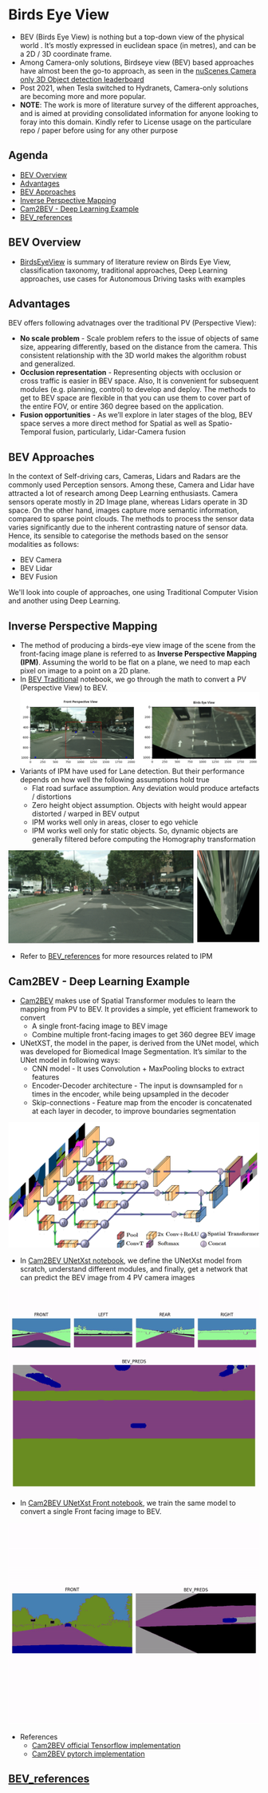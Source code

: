 # Birds Eye View
- BEV (Birds Eye View) is nothing but a top-down view of the physical world . It’s mostly expressed in
euclidean space (in metres), and can be a 2D / 3D coordinate frame.
- Among Camera-only solutions, Birdseye view (BEV) based approaches have almost been the
go-to approach, as seen in the [nuScenes Camera only 3D Object detection leaderboard](https://paperswithcode.com/sota/3d-object-detection-on-nuscenes-camera-only)
- Post 2021, when Tesla switched to Hydranets, Camera-only solutions are becoming more and more
popular. 
- **NOTE**: The work is more of literature survey of the different approaches, and is aimed at providing consolidated information for anyone looking to foray into this domain. Kindly refer to License usage on the particulare repo / paper before using for any other purpose

## Agenda
- [BEV Overview](#bev-overview)
- [Advantages](#advantages)
- [BEV Approaches](#bev-approaches)
- [Inverse Perspective Mapping](#inverse-perspective-mapping)
- [Cam2BEV - Deep Learning Example](#cam2bev---deep-learning-example)
- [BEV_references](#bev_references)


## BEV Overview
- [BirdsEyeView](BirdsEyeView.pdf) is summary of literature review on Birds Eye View, classification taxonomy, traditional approaches, Deep Learning approaches, use cases for Autonomous Driving tasks with examples

## Advantages
BEV offers following advatnages over the traditional PV (Perspective View):
- **No scale problem** - Scale problem refers to the issue of objects of same size, appearing
differently, based on the distance from the camera. This consistent relationship with the 3D
world makes the algorithm robust and generalized.
- **Occlusion representation** - Representing objects with occlusion or cross traffic is easier in
BEV space. Also, It is convenient for subsequent modules (e.g. planning, control) to develop
and deploy. The methods to get to BEV space are flexible in that you can use them to cover
part of the entire FOV, or entire 360 degree based on the application.
- **Fusion opportunities** - As we’ll explore in later stages of the blog, BEV space serves a more
direct method for Spatial as well as Spatio-Temporal fusion, particularly, Lidar-Camera fusion

## BEV Approaches
In the context of Self-driving cars, Cameras, Lidars and Radars are the commonly used Perception
sensors. Among these, Camera and Lidar have attracted a lot of research among Deep Learning
enthusiasts. Camera sensors operate mostly in 2D Image plane, whereas Lidars operate in 3D space.
On the other hand, images capture more semantic information, compared to sparse point clouds.
The methods to process the sensor data varies significantly due to the inherent contrasting nature of
sensor data. Hence, its sensible to categorise the methods based on the sensor modalities as follows:
- BEV Camera
- BEV Lidar
- BEV Fusion

We'll look into couple of approaches, one using Traditional Computer Vision and another using Deep Learning.

## Inverse Perspective Mapping
- The method of producing a birds-eye view image of the scene from the front-facing image plane is referred to as **Inverse Perspective Mapping (IPM)**. Assuming the world to be flat on a plane, we need to map each pixel on image to a point on a 2D plane.
- In [BEV Traditional](notebooks/bev-traditional.ipynb) notebook, we go through the math to convert a PV (Perspective View) to BEV.
![IPM Example](assets/kitti_example_IPM.png)
- Variants of IPM have used for Lane detection. But their performance depends on how well the following assumptions hold true
    - Flat road surface assumption. Any deviation would produce artefacts / distortions
    - Zero height object assumption. Objects with height would appear distorted / warped in BEV output
    - IPM works well only in areas, closer to ego vehicle
    - IPM works well only for static objects. So, dynamic objects are generally filtered before computing the Homography transformation

![ipm_warping_issue](assets/ipm_warping_issue.png)

- Refer to [BEV_references](BEV_references.md) for more resources related to IPM

## Cam2BEV - Deep Learning Example
- [Cam2BEV](https://browse.arxiv.org/pdf/2005.04078.pdf) makes use of Spatial Transformer modules to learn the mapping from PV to BEV. It provides a simple, yet efficient framework to convert
    - A single front-facing image to BEV image
    - Combine multiple front-facing images to get 360 degree BEV image
- UNetXST, the model in the paper, is derived from the UNet model, which was developed for Biomedical Image Segmentation. It’s similar to the UNet model in following ways:
     - CNN model - It uses Convolution + MaxPooling blocks to extract features
     - Encoder-Decoder architecture - The input is downsampled for `n` times in the encoder, while being upsampled in the decoder
     - Skip-connections - Feature map from the encoder is concatenated at each layer in decoder, to improve boundaries segmentation

![UNetXST_architecture](assets/UNetXST_architecture.png)

- In [Cam2BEV UNetXst notebook](notebooks/cam2bev-unetxst-pytorch.ipynb), we define the UNetXst model from scratch, understand different modules, and finally, get a network that can predict the BEV image from 4 PV camera images

![Cam2BEV_UNetxst_BEV_FRLR_output](assets/Cam2BEV_UNetxst_BEV_output.gif)

- In [Cam2BEV UNetXst Front notebook](notebooks/cam2bev-front-unetxst-pytorch.ipynb), we train the same model to convert a single Front facing image to BEV. 

![BEV_FRONT_UNetXST_output](assets/BEV_FRONT_UNetXST_output.gif)

- References
   - [Cam2BEV official Tensorflow implementation](https://github.com/ika-rwth-aachen/Cam2BEV)
   - [Cam2BEV pytorch implementation](https://github.com/AlaaBenZekri/Cam2EBV/tree/main)

## [BEV_references](BEV_references.md)